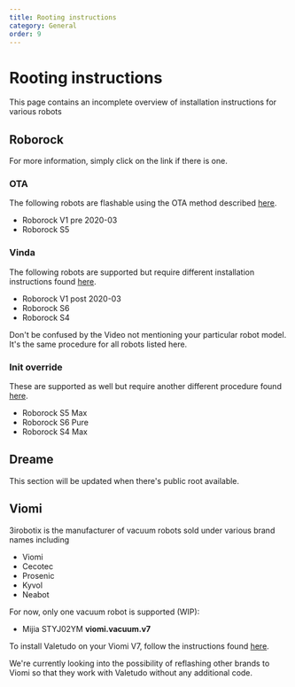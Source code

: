 ```yaml
---
title: Rooting instructions
category: General
order: 9
---
```

# Rooting instructions

This page contains an incomplete overview of installation instructions for various robots

## Roborock

For more information, simply click on the link if there is one.

### OTA

The following robots are flashable using the OTA method described [here](https://valetudo.cloud/pages/installation/roborock-ota.html).
* Roborock V1 pre 2020-03
* Roborock S5


### Vinda

The following robots are supported but require different installation instructions found [here](https://www.youtube.com/playlist?list=PL9PoaNtZCJRZc61c792VCr_I6jQK_IdSb).
* Roborock V1 post 2020-03
* Roborock S6
* Roborock S4

Don't be confused by the Video not mentioning your particular robot model.
It's the same procedure for all robots listed here.

### Init override

These are supported as well but require another different procedure found [here](https://builder.dontvacuum.me/s5e-cheatsheet.txt).
* Roborock S5 Max
* Roborock S6 Pure
* Roborock S4 Max

## Dreame

This section will be updated when there's public root available.

## Viomi

3irobotix is the manufacturer of vacuum robots sold under various brand names including
- Viomi 
- Cecotec
- Prosenic
- Kyvol
- Neabot

For now, only one vacuum robot is supported (WIP):
* Mijia STYJ02YM **viomi.vacuum.v7**

To install Valetudo on your Viomi V7, follow the instructions found [here](https://valetudo.cloud/pages/installation/viomi.html).

We're currently looking into the possibility of reflashing other brands to Viomi so that they work with Valetudo without
any additional code.
